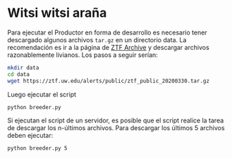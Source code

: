 # Witsi witsi araña
Para ejecutar el Productor en forma de desarrollo es necesario tener descargado algunos archivos `tar.gz` en un directorio data. La recomendación es ir a la página de [ZTF Archive](https://ztf.uw.edu/alerts/public/) y descargar archivos razonablemente livianos.
Los pasos a seguir serían:

```bash
mkdir data
cd data
wget https://ztf.uw.edu/alerts/public/ztf_public_20200330.tar.gz
```

Luego ejecutar el script
```bash
python breeder.py
``` 

Si ejecutan el script de un servidor, es posible que el script realice la tarea de descargar los n-últimos archivos. Para descargar los últimos 5 archivos deben ejecutar:
```bash
python breeder.py 5
```


